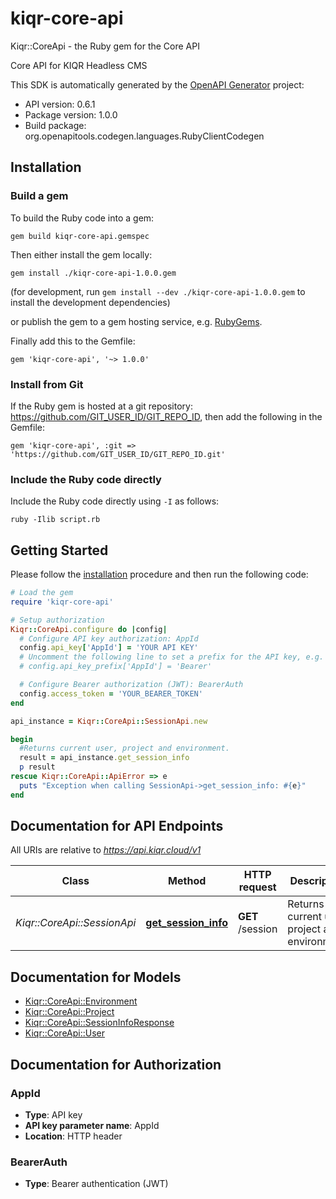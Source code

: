 # kiqr-core-api

Kiqr::CoreApi - the Ruby gem for the Core API

Core API for KIQR Headless CMS

This SDK is automatically generated by the [OpenAPI Generator](https://openapi-generator.tech) project:

- API version: 0.6.1
- Package version: 1.0.0
- Build package: org.openapitools.codegen.languages.RubyClientCodegen

## Installation

### Build a gem

To build the Ruby code into a gem:

```shell
gem build kiqr-core-api.gemspec
```

Then either install the gem locally:

```shell
gem install ./kiqr-core-api-1.0.0.gem
```

(for development, run `gem install --dev ./kiqr-core-api-1.0.0.gem` to install the development dependencies)

or publish the gem to a gem hosting service, e.g. [RubyGems](https://rubygems.org/).

Finally add this to the Gemfile:

    gem 'kiqr-core-api', '~> 1.0.0'

### Install from Git

If the Ruby gem is hosted at a git repository: https://github.com/GIT_USER_ID/GIT_REPO_ID, then add the following in the Gemfile:

    gem 'kiqr-core-api', :git => 'https://github.com/GIT_USER_ID/GIT_REPO_ID.git'

### Include the Ruby code directly

Include the Ruby code directly using `-I` as follows:

```shell
ruby -Ilib script.rb
```

## Getting Started

Please follow the [installation](#installation) procedure and then run the following code:

```ruby
# Load the gem
require 'kiqr-core-api'

# Setup authorization
Kiqr::CoreApi.configure do |config|
  # Configure API key authorization: AppId
  config.api_key['AppId'] = 'YOUR API KEY'
  # Uncomment the following line to set a prefix for the API key, e.g. 'Bearer' (defaults to nil)
  # config.api_key_prefix['AppId'] = 'Bearer'

  # Configure Bearer authorization (JWT): BearerAuth
  config.access_token = 'YOUR_BEARER_TOKEN'
end

api_instance = Kiqr::CoreApi::SessionApi.new

begin
  #Returns current user, project and environment.
  result = api_instance.get_session_info
  p result
rescue Kiqr::CoreApi::ApiError => e
  puts "Exception when calling SessionApi->get_session_info: #{e}"
end

```

## Documentation for API Endpoints

All URIs are relative to *https://api.kiqr.cloud/v1*

Class | Method | HTTP request | Description
------------ | ------------- | ------------- | -------------
*Kiqr::CoreApi::SessionApi* | [**get_session_info**](docs/SessionApi.md#get_session_info) | **GET** /session | Returns current user, project and environment.


## Documentation for Models

 - [Kiqr::CoreApi::Environment](docs/Environment.md)
 - [Kiqr::CoreApi::Project](docs/Project.md)
 - [Kiqr::CoreApi::SessionInfoResponse](docs/SessionInfoResponse.md)
 - [Kiqr::CoreApi::User](docs/User.md)


## Documentation for Authorization


### AppId


- **Type**: API key
- **API key parameter name**: AppId
- **Location**: HTTP header

### BearerAuth

- **Type**: Bearer authentication (JWT)


